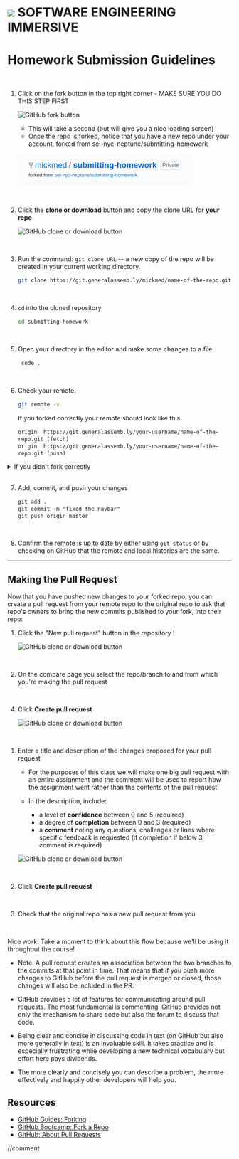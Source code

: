 # ![](https://ga-dash.s3.amazonaws.com/production/assets/logo-9f88ae6c9c3871690e33280fcf557f33.png)  SOFTWARE ENGINEERING IMMERSIVE

# Homework Submission Guidelines
    
<br>

1. Click on the fork button in the top right corner - MAKE SURE YOU DO THIS STEP FIRST

    ![GitHub fork button](https://github-images.s3.amazonaws.com/help/bootcamp/Bootcamp-Fork.png)
      
    * This will take a second (but will give you a nice loading screen)
    * Once the repo is forked, notice that you have a new repo under your account, forked from sei-nyc-neptune/submitting-homework
    
    ![GitHub fork button](img/forked_remote.png)

<br>

2. Click the **clone or download** button and copy the clone URL for **your repo**

    ![GitHub clone or download button](https://help.github.com/assets/images/help/repository/clone-repo-clone-url-button.png)

<br>

3. Run the command: `git clone URL` -- a new copy of the repo will be created in your current working directory.

    ```bash
    git clone https://git.generalassemb.ly/mickmed/name-of-the-repo.git
    ```

<br>

4. `cd` into the cloned repository

    ```bash
    cd submitting-homework
    ```
<br>

5. Open your directory in the editor and make some changes to a file
   ```bash
    code .
    ```
<br>

6. Check your remote. 
    ```bash
    git remote -v
    ```
    If you forked correctly your remote should look like this

    ```
    origin	https://git.generalassemb.ly/your-username/name-of-the-repo.git (fetch)
    origin	https://git.generalassemb.ly/your-username/name-of-the-repo.git (push)
    ```


<details><summary>If you didn't fork correctly</summary>

### If you didn't fork correctly, follow these steps.

 1. Fork the repo on Github Enterprise.
 2. Click the clone or download button and copy the clone URL for your repo.
 3. Set the url of your remote from the command line with:
         `git remote set-url origin URL`
         
 4. Add, commit and push your changes.
    
For more information, click [here](https://help.github.com/en/articles/changing-a-remotes-url)

</details>

<br>

7. Add, commit, and push your changes
    ```
    git add .
    git commit -m "fixed the navbar"
    git push origin master
    ```
<br>

8.  Confirm the remote is up to date by either using `git status` or by checking on GitHub that the remote and local histories are the same.


<hr>


## Making the Pull Request

Now that you have pushed new changes to your forked repo, you can create a pull request from your remote repo to the original repo to ask that repo's owners to bring the new commits published to your fork, into their repo:

1. Click the "New pull request" button in the repository !

    ![GitHub clone or download button](/img/pr.png)

<br>

2. On the compare page you select the repo/branch to and from which you're making the pull request

<br>
   
4. Click **Create pull request**

   ![GitHub clone or download button](/img/pr3.png)

<br>

1. Enter a title and description of the changes proposed for your pull request
       


    * For the purposes of this class we will make one big pull request with an entire assignment and the comment will be used to report how the assignment went rather than the contents of the pull request
    
   
    * In the description, include:
       * a level of **confidence** between 0 and 5 (required)
       * a degree of **completion** between 0 and 3 (required)
       * a **comment** noting any questions, challenges or lines where specific feedback is requested (if completion if below 3, comment is required)

     ![GitHub clone or download button](/img/comment.png)

<br>

2. Click **Create pull request**

<br>

3. Check that the original repo has a new pull request from you


<br>

Nice work! Take a moment to think about this flow because we'll be using it throughout the course!

* Note: A pull request creates an association between the two branches to the commits at that point in time. That means that if you push more changes to GitHub before the pull request is merged or closed, those changes will also be included in the PR.

* GitHub provides a lot of features for communicating around pull requests. The most fundamental is commenting. GitHub provides not only the mechanism to share code but also the forum to discuss that code. 

* Being clear and concise in discussing code in text (on GitHub but also more generally in text) is an invaluable skill. It takes practice and is especially frustrating while developing a new technical vocabulary but effort here pays dividends.

* The more clearly and concisely you can describe a problem, the more effectively and happily other developers will help you.

## Resources

- [GitHub Guides: Forking](https://guides.github.com/activities/forking/)
- [GitHub Bootcamp: Fork a Repo](https://help.github.com/articles/fork-a-repo/)
- [GitHub: About Pull Requests](https://help.github.com/articles/about-pull-requests/)



//comment